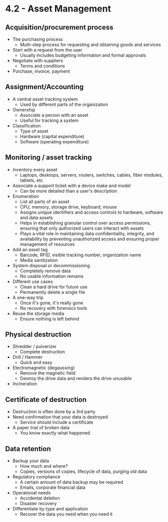 # 4.2 - Asset Management
## Acquisition/procurement process
- The purchasing process
	- Multi-step process for requesting and obtaining goods and services
- Start with a request from the user
	- Usually includes budgeting information and formal approvals
- Negotiate with suppliers
	- Terms and conditions
- Purchase, invoice, payment
## Assignment/Accounting
- A central asset tracking system
	- Used by different parts of the organization
- Ownership
	- Associate a person with an asset
	- Useful for tracking a system
- Classification
	- Type of asset
	- Hardware (capital expenditure)
	- Software (operating expenditure)
## Monitoring / asset tracking
- Inventory every asset
	- Laptops, desktops, servers, routers, switches, cables, fiber modules, tablets, etc
- Associate a support ticket with a device make and model
	- Can be more detailed than a user's description
- Enumeration
	- List all parts of an asset
	- CPU, memory, storage drive, keyboard, mouse
	- Assigns unique identifiers and access controls to hardware, software and data assets
	- Helps in establishing granular control over access permissions, ensuring that only authorized users can interact with assets
	- Plays a vital role in maintaining data confidentiality, integrity, and availability by preventing unauthorized access and ensuring proper management of resources
- Add an asset tag
	- Barcode, RFID, visible tracking number, organization name
	- Media sanitization
- System disposal or decommissioning 
	- Completely remove data
	- No usable information remains
- Different use cases
	- Clean a hard drive for future use
	- Permanently delete a single file
- A one-way trip
	- Once it's gone, it's really gone
	- No recovery with forensics tools
- Reuse the storage media
	- Ensure nothing is left behind
## Physical destruction
- Shredder / pulverizer
	- Complete destruction
- Drill / Hammer
	- Quick and easy
- Electromagnetic (degaussing)
	- Remove the magnetic field
	- Destroy the drive data and renders the drive unusable
- Incineration
## Certificate of destruction
- Destruction is often done by a 3rd party
- Need confirmation that your data is destroyed
	- Service should include a certificate
- A paper trial of broken data
	- You know exactly what happened
## Data retention
- Backup your data
	- How much and where?
	- Copies, versions of copies, lifecycle of data, purging old data
- Regulatory compliance
	- A certain amount of data backup may be required
	- Emails, corporate financial data
- Operational needs
	- Accidental deletion
	- Disaster recovery
- Differentiate by type and application
	- Recover the data you need when you need it
